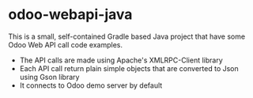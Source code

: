 # odoo-webapi-java
This is a small, self-contained Gradle based Java project that have some Odoo Web API call code examples.

* The API calls are made using Apache's XMLRPC-Client library
* Each API call return plain simple objects that are converted to Json using Gson library
* It connects to Odoo demo server by default

